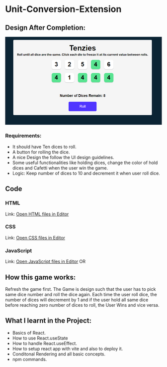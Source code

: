 # Unit-Conversion-Extension


## Design After Completion: 

 ![design](Design.png)

### Requirements:
- It should have Ten dices to roll.
- A button for rolling the dice.
- A nice Design the follow the UI design guidelines.
- Some useful functionalities like holding dices, change the color of hold dices and Cafetti when the user win the game.
- Logic: Keep number of dices to 10 and decrement it when user roll dice.

## Code
### HTML
Link: [Open HTML files in Editor](index.html)


### CSS 
Link: [Open CSS files in Editor](./src/App.css)

### JavaScript
Link: [Open JavaScript files in Editor](./src/App.jsx)
OR

 
## How this game works:

Refresh the game first.
The Game is design such that the user has to pick same dice number and roll the dice again. Each time the user roll dice, the number of dices will decrement by 1 and if the user hold all same dice before reaching zero number of dices to roll, the User Wins and vice versa.


## What I learnt in the Project:
- Basics of React.
- How to use React.useState
- How to handle React.useEffect.
- How to setup react app with vite and also to deploy it.
- Conditonal Rendering and all basic concepts.
- npm commands.
